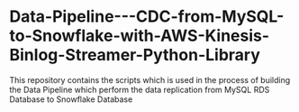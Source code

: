 # Data-Pipeline---CDC-from-MySQL-to-Snowflake-with-AWS-Kinesis-Binlog-Streamer-Python-Library
This repository contains the scripts which is used in the process of building the Data Pipeline which perform the data replication from MySQL RDS Database to Snowflake Database
